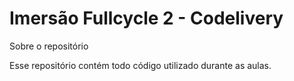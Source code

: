 # Imersão Fullcycle 2 - Codelivery

Sobre o repositório

Esse repositório contém todo código utilizado durante as aulas.

